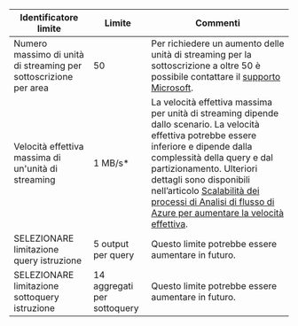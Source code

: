 
| Identificatore limite | Limite | Commenti |
|----------------- | ------------|--------- |
| Numero massimo di unità di streaming per sottoscrizione per area | 50 | Per richiedere un aumento delle unità di streaming per la sottoscrizione a oltre 50 è possibile contattare il [supporto Microsoft](https://support.microsoft.com/it-it). |
| Velocità effettiva massima di un'unità di streaming | 1 MB/s* | La velocità effettiva massima per unità di streaming dipende dallo scenario. La velocità effettiva potrebbe essere inferiore e dipende dalla complessità della query e dal partizionamento. Ulteriori dettagli sono disponibili nell’articolo [Scalabilità dei processi di Analisi di flusso di Azure per aumentare la velocità effettiva](../articles/stream-analytics/stream-analytics-scale-jobs.md). |
| SELEZIONARE limitazione query istruzione | 5 output per query | Questo limite potrebbe essere aumentare in futuro. |
| SELEZIONARE limitazione sottoquery istruzione | 14 aggregati per sottoquery | Questo limite potrebbe essere aumentare in futuro. |

<!---HONumber=July15_HO4-->